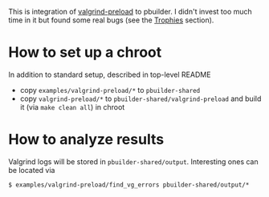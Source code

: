 This is integration of [valgrind-preload](https://github.com/yugr/valgrind-preload) to pbuilder.
I didn't invest too much time in it but found some real bugs
(see the [Trophies](https://github.com/yugr/valgrind-preload#trophies) section).

# How to set up a chroot

In addition to standard setup, described in top-level README
* copy `examples/valgrind-preload/*` to `pbuilder-shared`
* copy `valgrind-preload/*` to `pbuilder-shared/valgrind-preload` and build it (via `make clean all`) in chroot

# How to analyze results

Valgrind logs will be stored in `pbuilder-shared/output`. Interesting ones can be located via
```
$ examples/valgrind-preload/find_vg_errors pbuilder-shared/output/*
```
